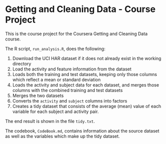 # Getting and Cleaning Data - Course Project

This is the course project for the Coursera Getting and Cleaning Data course.

The R script, `run_analysis.R`, does the following:

1. Download the UCI HAR dataset if it does not already exist in the working directory
2. Load the activity and feature information from the dataset
3. Loads both the training and test datasets, keeping only those columns which reflect a mean or standard deviation
4. Loads the activity and subject data for each dataset, and merges those columns with the combined training and test datasets
5. Merges the two datasets
6. Converts the `activity` and `subject` columns into factors
7. Creates a tidy dataset that consists of the average (mean) value of each variable for each subject and activity pair.

The end result is shown in the file `tidy.txt`.

The codebook, `CodeBook.md`, contains information about the source dataset as well as the variables which make up the tidy dataset.
